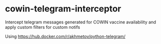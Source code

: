 # cowin-telegram-interceptor
Intercept telegram messages generated for COWIN vaccine availability and apply custom filters for custom notifs

Using https://hub.docker.com/r/akhmetov/python-telegram/
